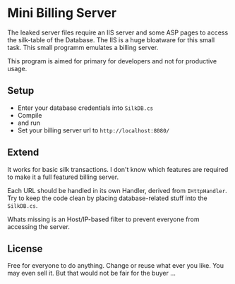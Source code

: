 # Mini Billing Server

The leaked server files require an IIS server and some ASP pages to access the silk-table of the Database. The IIS is a huge bloatware for this small task. This small programm emulates a billing server.

This program is aimed for primary for developers and not for productive usage.

## Setup

* Enter your database credentials into `SilkDB.cs`
* Compile
* and run
* Set your billing server url to `http://localhost:8080/`


## Extend

It works for basic silk transactions. I don't know which features are required to make it a full featured billing server.

Each URL should be handled in its own Handler, derived from `IHttpHandler`. Try to keep the code clean by placing database-related stuff into the `SilkDB.cs`.

Whats missing is an Host/IP-based filter to prevent everyone from accessing the server.


## License

Free for everyone to do anything. Change or reuse what ever you like. You may even sell it. But that would not be fair for the buyer ...



